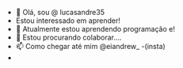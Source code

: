 - 👋 Olá, sou @ lucasandre35
- Estou interessado em aprender!
- 🌱 Atualmente estou aprendendo programação e!
- 💞️ Estou procurando colaborar....
- 📫 Como chegar até mim @eiandrew_ -(insta)
- 

<!---
lucasandre35/lucasandre35 is a ✨ special ✨ repository because its `README.md` (this file) appears on your GitHub profile.
You can click the Preview link to take a look at your changes.
--->
